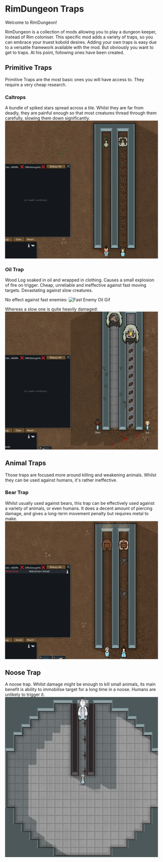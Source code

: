 # RimDungeon Traps
Welcome to RimDungeon! 

RimDungeon is a collection of mods allowing you to play a dungeon keeper, instead of Rim coloniser.
This specific mod adds a variety of traps, so you can embrace your truest kobold desires. Adding your own traps is easy due to a versatile framework available with the mod.
But obviously you want to get to traps. At his point, following ones have been created.
## Primitive Traps
Primitive Traps are the most basic ones you will have access to. They require a very cheap research.
### Caltrops
A bundle of spiked stars spread across a tile. Whilst they are far from deadly, they are painful enough so that most creatures thread through them carefully, slowing them down significantly.
![Caltrop Gif](https://github.com/miki4920/RimDungeon_Traps/blob/main/Wiki/Caltrops.gif)

### Oil Trap
Wood Log soaked in oil and wrapped in clothing. Causes a small explosion of fire on trigger. Cheap, unreliable and ineffective against fast moving targets. Devastating against slow creatures.

No effect against fast enemies:
![Fast Enemy Oil Gif](https://github.com/miki4920/RimDungeon_Traps/blob/main/Wiki/Oil_Fast.gif)

Whereas a slow one is quite heavily damaged:
![Slow Enemy Oil Gif](https://github.com/miki4920/RimDungeon_Traps/blob/main/Wiki/Oil_Slow.gif)

## Animal Traps
Those traps are focused more around killing and weakening animals. Whilst they can be used against humans, it's rather ineffective.
### Bear Trap
Whilst usually used against bears, this trap can be effectively used against a variety of animals, or even humans. It does a decent amount of piercing damage, and gives a long-term movement penalty but requires metal to make.
![Bear Trap Gif](https://github.com/miki4920/RimDungeon_Traps/blob/main/Wiki/Bear_Trap.gif)


## Noose Trap
A noose trap. Whilst damage might be enough to kill small animals, its main benefit is ability to immobilise target for a long time in a noose. Humans are unlikely to trigger it.
![Noose Trap Gif](https://github.com/miki4920/RimDungeon_Traps/blob/main/Wiki/Noose_Trap.gif)


